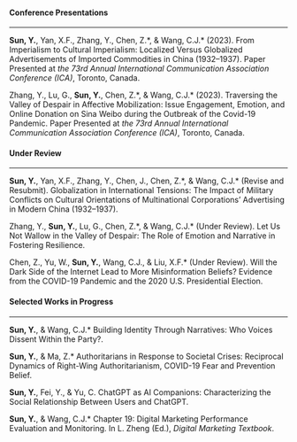 #### **Conference Presentations**

---

**Sun, Y.**, Yan, X.F., Zhang, Y., Chen, Z.\*, & Wang, C.J.\* (2023). From Imperialism to Cultural Imperialism: Localized Versus Globalized Advertisements of Imported Commodities in China (1932–1937). Paper Presented at _the 73rd Annual International Communication Association Conference (ICA)_, Toronto, Canada.

Zhang, Y., Lu, G., **Sun, Y.**, Chen, Z.\*, & Wang, C.J.\* (2023). Traversing the Valley of Despair in Affective Mobilization: Issue Engagement, Emotion, and Online Donation on Sina Weibo during the Outbreak of the Covid-19 Pandemic. Paper Presented at _the 73rd Annual International Communication Association Conference (ICA)_, Toronto, Canada.


#### **Under Review**

---

**Sun, Y.**, Yan, X.F., Zhang, Y., Chen, J., Chen, Z.\*, & Wang, C.J.\* (Revise and Resubmit). Globalization in International Tensions: The Impact of Military Conflicts on Cultural Orientations of Multinational Corporations’ Advertising in Modern China (1932–1937).

Zhang, Y., **Sun, Y.**, Lu, G., Chen, Z.\*, & Wang, C.J.\* (Under Review). Let Us Not Wallow in the Valley of Despair: The Role of Emotion and Narrative in Fostering Resilience.

Chen, Z., Yu, W., **Sun, Y.**, Wang, C.J., & Liu, X.F.\* (Under Review). Will the Dark Side of the Internet Lead to More Misinformation Beliefs? Evidence from the COVID-19 Pandemic and the 2020 U.S. Presidential Election.


#### **Selected Works in Progress**

 ---

**Sun, Y.**, & Wang, C.J.\* Building Identity Through Narratives: Who Voices Dissent Within the Party?.

**Sun, Y.**, & Ma, Z.\* Authoritarians in Response to Societal Crises: Reciprocal Dynamics of Right-Wing Authoritarianism, COVID-19 Fear and Prevention Belief.

**Sun, Y.**, Fei, Y., & Yu, C. ChatGPT as AI Companions: Characterizing the Social Relationship Between Users and ChatGPT.

**Sun, Y.**, & Wang, C.J.\* Chapter 19: Digital Marketing Performance Evaluation and Monitoring. In L. Zheng (Ed.), _Digital Marketing Textbook_.
